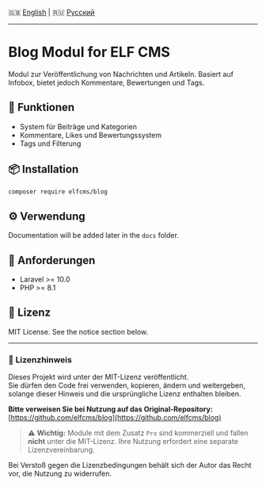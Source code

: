 🇬🇧 [English](README.md) | 🇷🇺 [Русский](README.ru.md)

---
# Blog Modul for ELF CMS

Modul zur Veröffentlichung von Nachrichten und Artikeln. Basiert auf Infobox, bietet jedoch Kommentare, Bewertungen und Tags.

## 🚀 Funktionen

- System für Beiträge und Kategorien
- Kommentare, Likes und Bewertungssystem
- Tags und Filterung

## 📦 Installation

```bash
composer require elfcms/blog
```

## ⚙️ Verwendung

Documentation will be added later in the `docs` folder.

## 🧩 Anforderungen

- Laravel >= 10.0
- PHP >= 8.1

## 🪪 Lizenz

MIT License. See the notice section below.

---

### 📜 Lizenzhinweis

Dieses Projekt wird unter der MIT-Lizenz veröffentlicht.  
Sie dürfen den Code frei verwenden, kopieren, ändern und weitergeben, solange dieser Hinweis und die ursprüngliche Lizenz enthalten bleiben.

**Bitte verweisen Sie bei Nutzung auf das Original-Repository:**  
[https://github.com/elfcms/blog](https://github.com/elfcms/blog)

> ⚠️ **Wichtig:** Module mit dem Zusatz `Pro` sind kommerziell und fallen **nicht** unter die MIT-Lizenz. Ihre Nutzung erfordert eine separate Lizenzvereinbarung.

Bei Verstoß gegen die Lizenzbedingungen behält sich der Autor das Recht vor, die Nutzung zu widerrufen.
